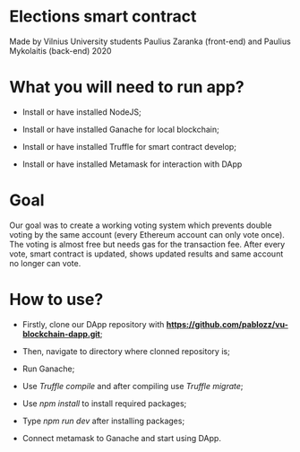 # Elections smart contract

Made by Vilnius University students Paulius Zaranka (front-end) and Paulius Mykolaitis (back-end) 2020

# What you will need to run app?

- Install or have installed NodeJS;

- Install or have installed Ganache for local blockchain;

- Install or have installed Truffle for smart contract develop;

- Install or have installed Metamask for interaction with DApp

# Goal

Our goal was to create a working voting system which prevents double voting by the same account (every Ethereum account can only vote once). The voting is almost free but needs gas for the transaction fee. After every vote, smart contract is updated, shows updated results and same account no longer can vote.

# How to use?

- Firstly, clone our DApp repository with **https://github.com/pablozz/vu-blockchain-dapp.git**;

- Then, navigate to directory where clonned repository is;

- Run Ganache;

- Use *Truffle compile* and after compiling use *Truffle migrate*;

- Use *npm install* to install required packages;

- Type *npm run dev* after installing packages;

- Connect metamask to Ganache and start using DApp.




